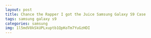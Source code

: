 ```yaml
---
layout: post
title: Chance the Rapper I got the Juice Samsung Galaxy S9 Case
tags: samsung galaxy s9
categories: samsung
img: 1l5mdV8kSkUPLxuptb1QpKoTm7YuGzHDI
---
```

